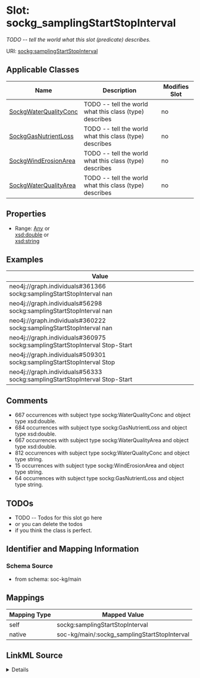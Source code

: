 

# Slot: sockg_samplingStartStopInterval


_TODO -- tell the world what this slot (predicate) describes._





URI: [sockg:samplingStartStopInterval](http://www.semanticweb.org/sockg/ontologies/2024/0/soil-carbon-ontology/samplingStartStopInterval)



<!-- no inheritance hierarchy -->





## Applicable Classes

| Name | Description | Modifies Slot |
| --- | --- | --- |
| [SockgWaterQualityConc](../classes/SockgWaterQualityConc.md) | TODO -- tell the world what this class (type) describes |  no  |
| [SockgGasNutrientLoss](../classes/SockgGasNutrientLoss.md) | TODO -- tell the world what this class (type) describes |  no  |
| [SockgWindErosionArea](../classes/SockgWindErosionArea.md) | TODO -- tell the world what this class (type) describes |  no  |
| [SockgWaterQualityArea](../classes/SockgWaterQualityArea.md) | TODO -- tell the world what this class (type) describes |  no  |







## Properties

* Range: [Any](../classes/Any.md)&nbsp;or&nbsp;<br />[xsd:double](http://www.w3.org/2001/XMLSchema#double)&nbsp;or&nbsp;<br />[xsd:string](http://www.w3.org/2001/XMLSchema#string)






## Examples

| Value |
| --- |
| neo4j://graph.individuals#361366 sockg:samplingStartStopInterval nan |
| neo4j://graph.individuals#56298 sockg:samplingStartStopInterval nan |
| neo4j://graph.individuals#360222 sockg:samplingStartStopInterval nan |
| neo4j://graph.individuals#360975 sockg:samplingStartStopInterval Stop-Start |
| neo4j://graph.individuals#509301 sockg:samplingStartStopInterval Stop |
| neo4j://graph.individuals#56333 sockg:samplingStartStopInterval Stop-Start |

## Comments

* 667 occurrences with subject type sockg:WaterQualityConc and object type xsd:double.
* 684 occurrences with subject type sockg:GasNutrientLoss and object type xsd:double.
* 667 occurrences with subject type sockg:WaterQualityArea and object type xsd:double.
* 812 occurrences with subject type sockg:WaterQualityConc and object type string.
* 15 occurrences with subject type sockg:WindErosionArea and object type string.
* 64 occurrences with subject type sockg:GasNutrientLoss and object type string.

## TODOs

* TODO -- Todos for this slot go here
* or you can delete the todos
* if you think the class is perfect.

## Identifier and Mapping Information







### Schema Source


* from schema: soc-kg/main




## Mappings

| Mapping Type | Mapped Value |
| ---  | ---  |
| self | sockg:samplingStartStopInterval |
| native | soc-kg/main/:sockg_samplingStartStopInterval |




## LinkML Source

<details>
```yaml
name: sockg_samplingStartStopInterval
description: TODO -- tell the world what this slot (predicate) describes.
todos:
- TODO -- Todos for this slot go here
- or you can delete the todos
- if you think the class is perfect.
comments:
- 667 occurrences with subject type sockg:WaterQualityConc and object type xsd:double.
- 684 occurrences with subject type sockg:GasNutrientLoss and object type xsd:double.
- 667 occurrences with subject type sockg:WaterQualityArea and object type xsd:double.
- 812 occurrences with subject type sockg:WaterQualityConc and object type string.
- 15 occurrences with subject type sockg:WindErosionArea and object type string.
- 64 occurrences with subject type sockg:GasNutrientLoss and object type string.
examples:
- value: neo4j://graph.individuals#361366 sockg:samplingStartStopInterval nan
- value: neo4j://graph.individuals#56298 sockg:samplingStartStopInterval nan
- value: neo4j://graph.individuals#360222 sockg:samplingStartStopInterval nan
- value: neo4j://graph.individuals#360975 sockg:samplingStartStopInterval Stop-Start
- value: neo4j://graph.individuals#509301 sockg:samplingStartStopInterval Stop
- value: neo4j://graph.individuals#56333 sockg:samplingStartStopInterval Stop-Start
from_schema: soc-kg/main
rank: 1000
slot_uri: sockg:samplingStartStopInterval
alias: sockg_samplingStartStopInterval
domain_of:
- sockg_GasNutrientLoss
- sockg_WaterQualityArea
- sockg_WaterQualityConc
- sockg_WindErosionArea
range: Any
any_of:
- range: double
- range: string

```
</details>